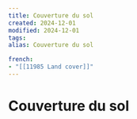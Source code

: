 ```yaml
---
title: Couverture du sol
created: 2024-12-01
modified: 2024-12-01
tags: 
alias: Couverture du sol

french:
- "[[11985 Land cover]]"
---
```

# Couverture du sol
